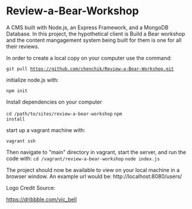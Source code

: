 # Review-a-Bear-Workshop
A CMS built with Node.js, an Express Framework, and a MongoDB Database. In this project, the hypothetical client is Build a Bear workshop and the content mangagement system being built for them is one for all their reviews.

In order to create a local copy on your computer use the command:

<code>git pull https://github.com/chenchik/Review-a-Bear-Workshop.git</code>

initialize node.js with:

<code>npm init</code>

Install dependencies on your computer

<code>cd /path/to/sites/review-a-bear-workshop</code>
<code>npm install</code>

start up a vagrant machine with:

<code>vagrant ssh</code>

Then navigate to "main" directory in vagrant, start the server, and run the code with:
<code>cd /vagrant/review-a-bear-workshop</code>
<code>node index.js</code>

The project should now be available to view on your local machine in a browser window. 
An example url would be: http://localhost:8080/users/

Logo Credit Source: 

https://dribbble.com/vic_bell
